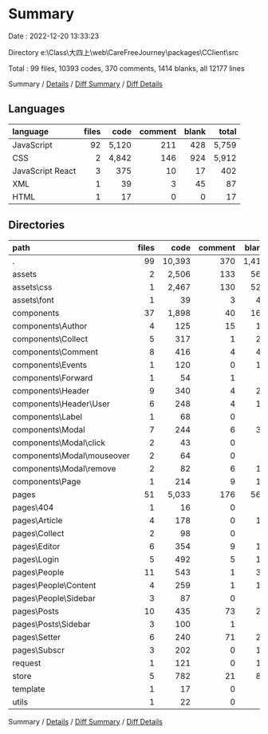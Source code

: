 # Summary

Date : 2022-12-20 13:33:23

Directory e:\\Class\\大四上\\web\\CareFreeJourney\\packages\\CClient\\src

Total : 99 files,  10393 codes, 370 comments, 1414 blanks, all 12177 lines

Summary / [Details](details.md) / [Diff Summary](diff.md) / [Diff Details](diff-details.md)

## Languages
| language | files | code | comment | blank | total |
| :--- | ---: | ---: | ---: | ---: | ---: |
| JavaScript | 92 | 5,120 | 211 | 428 | 5,759 |
| CSS | 2 | 4,842 | 146 | 924 | 5,912 |
| JavaScript React | 3 | 375 | 10 | 17 | 402 |
| XML | 1 | 39 | 3 | 45 | 87 |
| HTML | 1 | 17 | 0 | 0 | 17 |

## Directories
| path | files | code | comment | blank | total |
| :--- | ---: | ---: | ---: | ---: | ---: |
| . | 99 | 10,393 | 370 | 1,414 | 12,177 |
| assets | 2 | 2,506 | 133 | 565 | 3,204 |
| assets\\css | 1 | 2,467 | 130 | 520 | 3,117 |
| assets\\font | 1 | 39 | 3 | 45 | 87 |
| components | 37 | 1,898 | 40 | 168 | 2,106 |
| components\\Author | 4 | 125 | 15 | 12 | 152 |
| components\\Collect | 5 | 317 | 1 | 28 | 346 |
| components\\Comment | 8 | 416 | 4 | 43 | 463 |
| components\\Events | 1 | 120 | 0 | 11 | 131 |
| components\\Forward | 1 | 54 | 1 | 3 | 58 |
| components\\Header | 9 | 340 | 4 | 23 | 367 |
| components\\Header\\User | 6 | 248 | 4 | 17 | 269 |
| components\\Label | 1 | 68 | 0 | 2 | 70 |
| components\\Modal | 7 | 244 | 6 | 31 | 281 |
| components\\Modal\\click | 2 | 43 | 0 | 6 | 49 |
| components\\Modal\\mouseover | 2 | 64 | 0 | 7 | 71 |
| components\\Modal\\remove | 2 | 82 | 6 | 12 | 100 |
| components\\Page | 1 | 214 | 9 | 15 | 238 |
| pages | 51 | 5,033 | 176 | 569 | 5,778 |
| pages\\404 | 1 | 16 | 0 | 2 | 18 |
| pages\\Article | 4 | 178 | 0 | 11 | 189 |
| pages\\Collect | 2 | 98 | 0 | 8 | 106 |
| pages\\Editor | 6 | 354 | 9 | 19 | 382 |
| pages\\Login | 5 | 492 | 5 | 17 | 514 |
| pages\\People | 11 | 543 | 1 | 38 | 582 |
| pages\\People\\Content | 4 | 259 | 1 | 18 | 278 |
| pages\\People\\Sidebar | 3 | 87 | 0 | 7 | 94 |
| pages\\Posts | 10 | 435 | 73 | 29 | 537 |
| pages\\Posts\\Sidebar | 3 | 100 | 1 | 5 | 106 |
| pages\\Setter | 6 | 240 | 71 | 23 | 334 |
| pages\\Subscr | 3 | 202 | 0 | 10 | 212 |
| request | 1 | 121 | 0 | 15 | 136 |
| store | 5 | 782 | 21 | 88 | 891 |
| template | 1 | 17 | 0 | 0 | 17 |
| utils | 1 | 22 | 0 | 6 | 28 |

Summary / [Details](details.md) / [Diff Summary](diff.md) / [Diff Details](diff-details.md)